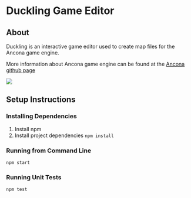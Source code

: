 # Duckling Game Editor

## About

Duckling is an interactive game editor used to create map files for the Ancona game engine. 

More information about Ancona game engine can be found at the [Ancona github page](https://github.com/tlein/ancona)

![](http://i.imgur.com/n628Eeu.png) 


## Setup Instructions

### Installing Dependencies

1. Install npm
2. Install project dependencies `npm install`

### Running from Command Line

`npm start`

### Running Unit Tests

`npm test`
